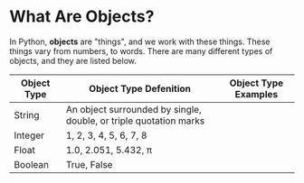 # What Are Objects?

In Python, **objects** are "things", and we work with these things. These things vary from numbers, to words. There are many different types of objects, and they are listed below.

**Object Type** | **Object Type Defenition** | **Object Type Examples**
--------------- | -------------------------- | ------------------------
String          | An object surrounded by single, double, or triple quotation marks | 
Integer         | 1, 2, 3, 4, 5, 6, 7, 8
Float           | 1.0, 2.051, 5.432, π
Boolean         | True, False
